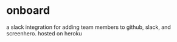 # onboard
a slack integration for adding team members to github, slack, and screenhero. hosted on heroku
